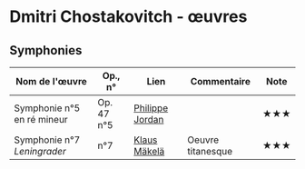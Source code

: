 # Dmitri Chostakovitch - œuvres  

<!--|Nom de l'œuvre| Op., n° | Lien | Commentaire | Note|
|--------|----|-------|---------|----|
|        |     |   [Interprète](youtu.be/...)|   |  ★|-->

## Symphonies

|Nom de l'œuvre| Op., n° | Lien | Commentaire | Note|
|--------|----|-------|---------|----|
| Symphonie n°5 en ré mineur |Op. 47 n°5|  [Philippe Jordan](https://youtu.be/PeJPmIbiqp4?t=104)| |  ★★★|
| Symphonie n°7 *Leningrader* |  n°7 |   [Klaus Mäkelä](https://youtu.be/GB3zR_X25UU?t=30)| Oeuvre titanesque|  ★★★|

<!-- ## Concertos -->
<!-- ### Concertos pour piano -->
<!-- ### Concertos pour violon -->
<!-- ### Concertos pour violoncelle -->

<!-- ## Instrument seul -->
<!-- ### Piano -->
<!-- ### Orgue -->
<!-- ### Violon -->
<!-- ### Violoncelle -->
